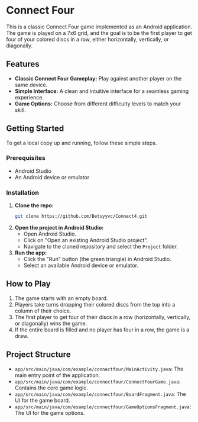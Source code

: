 # Connect Four

This is a classic Connect Four game implemented as an Android application. The game is played on a 7x6 grid, and the goal is to be the first player to get four of your colored discs in a row, either horizontally, vertically, or diagonally.

## Features

*   **Classic Connect Four Gameplay:** Play against another player on the same device.
*   **Simple Interface:** A clean and intuitive interface for a seamless gaming experience.
*   **Game Options:** Choose from different difficulty levels to match your skill.

## Getting Started

To get a local copy up and running, follow these simple steps.

### Prerequisites

*   Android Studio
*   An Android device or emulator

### Installation

1.  **Clone the repo:**
    ```sh
    git clone https://github.com/Betsyyvc/Connect4.git
    ```
2.  **Open the project in Android Studio:**
    *   Open Android Studio.
    *   Click on "Open an existing Android Studio project".
    *   Navigate to the cloned repository and select the `Project` folder.
3.  **Run the app:**
    *   Click the "Run" button (the green triangle) in Android Studio.
    *   Select an available Android device or emulator.

## How to Play

1.  The game starts with an empty board.
2.  Players take turns dropping their colored discs from the top into a column of their choice.
3.  The first player to get four of their discs in a row (horizontally, vertically, or diagonally) wins the game.
4.  If the entire board is filled and no player has four in a row, the game is a draw.

## Project Structure

*   `app/src/main/java/com/example/connectfour/MainActivity.java`: The main entry point of the application.
*   `app/src/main/java/com/example/connectfour/ConnectFourGame.java`: Contains the core game logic.
*   `app/src/main/java/com/example/connectfour/BoardFragment.java`: The UI for the game board.
*   `app/src/main/java/com/example/connectfour/GameOptionsFragment.java`: The UI for the game options.
